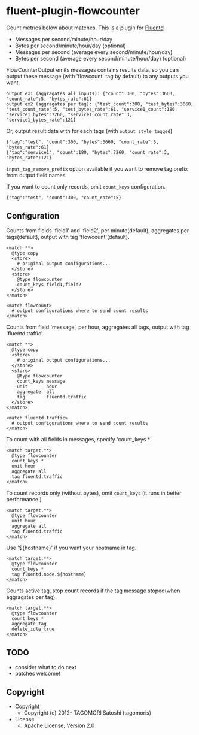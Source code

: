 # fluent-plugin-flowcounter

Count metrics below about matches. This is a plugin for [Fluentd](http://fluentd.org)

* Messages per second/minute/hour/day
* Bytes per second/minute/hour/day (optional)
* Messages per second (average every second/minute/hour/day)
* Bytes per second (average every second/minute/hour/day) (optional)

FlowCounterOutput emits messages contains results data, so you can output these message (with 'flowcount' tag by default) to any outputs you want.

    output ex1 (aggragates all inputs): {"count":300, "bytes":3660, "count_rate":5, "bytes_rate":61}
    output ex2 (aggragates per tag): {"test_count":300, "test_bytes":3660, "test_count_rate":5, "test_bytes_rate":61, "service1_count":180, "service1_bytes":7260, "service1_count_rate":3, "service1_bytes_rate":121}

Or, output result data with for each tags (with `output_style tagged`)

    {"tag":"test", "count":300, "bytes":3660, "count_rate":5, "bytes_rate":61}
    {"tag":"service1", "count":180, "bytes":7260, "count_rate":3, "bytes_rate":121}

`input_tag_remove_prefix` option available if you want to remove tag prefix from output field names.

If you want to count only records, omit `count_keys` configuration.

    {"tag":"test", "count":300, "count_rate":5}

## Configuration

Counts from fields 'field1' and 'field2', per minute(default), aggregates per tags(default), output with tag 'flowcount'(default).

    <match **>
      @type copy
      <store>
        # original output configurations...
      </store>
      <store>
        @type flowcounter
        count_keys field1,field2
      </store>
    </match>
    
    <match flowcount>
      # output configurations where to send count results
    </match>

Counts from field 'message', per hour, aggregates all tags, output with tag 'fluentd.traffic'.

    <match **>
      @type copy
      <store>
        # original output configurations...
      </store>
      <store>
        @type flowcounter
        count_keys message
        unit       hour
        aggregate  all
        tag        fluentd.traffic
      </store>
    </match>
    
    <match fluentd.traffic>
      # output configurations where to send count results
    </match>

To count with all fields in messages, specify 'count_keys *'.

    <match target.**>
      @type flowcounter
      count_keys *
      unit hour
      aggregate all
      tag fluentd.traffic
    </match>

To count records only (without bytes), omit `count_keys` (it runs in better performance.)

    <match target.**>
      @type flowcounter
      unit hour
      aggregate all
      tag fluentd.traffic
    </match>

Use '${hostname}' if you want your hostname in tag.

    <match target.**>
      @type flowcounter
      count_keys *
      tag fluentd.node.${hostname}
    </match>

Counts active tag, stop count records if the tag message stoped(when aggragates per tag).

    <match target.**>
      @type flowcounter
      count_keys *
      aggregate tag
      delete_idle true
    </match>

## TODO

* consider what to do next
* patches welcome!

## Copyright

* Copyright
  * Copyright (c) 2012- TAGOMORI Satoshi (tagomoris)
* License
  * Apache License, Version 2.0
